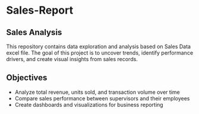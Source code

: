 # Sales-Report
## Sales Analysis

This repository contains data exploration and analysis based on Sales Data excel file. The goal of this project is to uncover trends, identify performance drivers, and create visual insights from sales records. 

## Objectives 

- Analyze total revenue, units sold, and transaction volume over time
- Compare sales performance between supervisors and their employees
- Create dashboards and visualizations for business reporting
